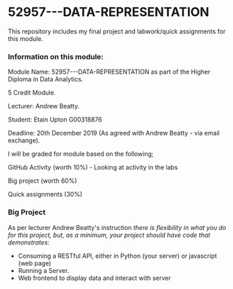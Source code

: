 # 52957---DATA-REPRESENTATION

This repository includes my final project and labwork/quick assignments for this module.

### Information on this module:

Module Name: 52957---DATA-REPRESENTATION as part of the Higher Diploma in Data Analytics.

5 Credit Module. 

Lecturer: Andrew Beatty. 

Student: Etain Upton G00318876

Deadline: 20th December 2019 (As agreed with Andrew Beatty - via email exchange).

I will be graded for module based on the following;

GitHub Activity (worth 10%) - Looking at activity in the labs

Big project (worth 60%)

Quick assignments (30%)

### Big Project
As per lecturer Andrew Beatty's instruction *there is flexibility in what you do for this project, but, as a minimum, your project should have code that demonstrates:*

* Consuming a RESTful API, either in Python (your server) or  javascript (web page) 
* Running a Server.
* Web frontend to display data and interact with server
